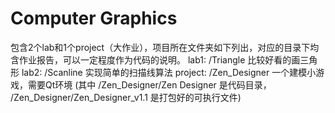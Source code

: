 # Computer Graphics
包含2个lab和1个project（大作业），项目所在文件夹如下列出，对应的目录下均含作业报告，可以一定程度作为代码的说明。
lab1: /Triangle	比较好看的画三角形
lab2: /Scanline	实现简单的扫描线算法
project: /Zen_Designer	一个建模小游戏，需要Qt环境
(其中 /Zen_Designer/Zen Designer 是代码目录， /Zen_Designer/Zen_Designer_v1.1 是打包好的可执行文件)

